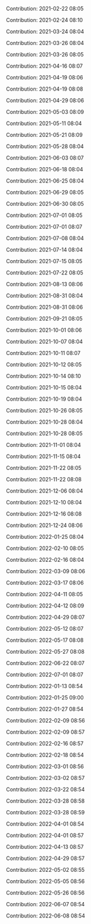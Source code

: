 Contribution: 2021-02-22 08:05

Contribution: 2021-02-24 08:10

Contribution: 2021-03-24 08:04

Contribution: 2021-03-26 08:04

Contribution: 2021-03-26 08:05

Contribution: 2021-04-16 08:07

Contribution: 2021-04-19 08:06

Contribution: 2021-04-19 08:08

Contribution: 2021-04-29 08:06

Contribution: 2021-05-03 08:09

Contribution: 2021-05-11 08:04

Contribution: 2021-05-21 08:09

Contribution: 2021-05-28 08:04

Contribution: 2021-06-03 08:07

Contribution: 2021-06-18 08:04

Contribution: 2021-06-25 08:04

Contribution: 2021-06-29 08:05

Contribution: 2021-06-30 08:05

Contribution: 2021-07-01 08:05

Contribution: 2021-07-01 08:07

Contribution: 2021-07-08 08:04

Contribution: 2021-07-14 08:04

Contribution: 2021-07-15 08:05

Contribution: 2021-07-22 08:05

Contribution: 2021-08-13 08:06

Contribution: 2021-08-31 08:04

Contribution: 2021-08-31 08:06

Contribution: 2021-09-21 08:05

Contribution: 2021-10-01 08:06

Contribution: 2021-10-07 08:04

Contribution: 2021-10-11 08:07

Contribution: 2021-10-12 08:05

Contribution: 2021-10-14 08:10

Contribution: 2021-10-15 08:04

Contribution: 2021-10-19 08:04

Contribution: 2021-10-26 08:05

Contribution: 2021-10-28 08:04

Contribution: 2021-10-28 08:05

Contribution: 2021-11-01 08:04

Contribution: 2021-11-15 08:04

Contribution: 2021-11-22 08:05

Contribution: 2021-11-22 08:08

Contribution: 2021-12-06 08:04

Contribution: 2021-12-10 08:04

Contribution: 2021-12-16 08:08

Contribution: 2021-12-24 08:06

Contribution: 2022-01-25 08:04

Contribution: 2022-02-10 08:05

Contribution: 2022-02-16 08:04

Contribution: 2022-03-09 08:06

Contribution: 2022-03-17 08:06

Contribution: 2022-04-11 08:05

Contribution: 2022-04-12 08:09

Contribution: 2022-04-29 08:07

Contribution: 2022-05-12 08:07

Contribution: 2022-05-17 08:08

Contribution: 2022-05-27 08:08

Contribution: 2022-06-22 08:07

Contribution: 2022-07-01 08:07

Contribution: 2022-01-13 08:54

Contribution: 2022-01-25 09:00

Contribution: 2022-01-27 08:54

Contribution: 2022-02-09 08:56

Contribution: 2022-02-09 08:57

Contribution: 2022-02-16 08:57

Contribution: 2022-02-18 08:54

Contribution: 2022-03-01 08:56

Contribution: 2022-03-02 08:57

Contribution: 2022-03-22 08:54

Contribution: 2022-03-28 08:58

Contribution: 2022-03-28 08:59

Contribution: 2022-04-01 08:54

Contribution: 2022-04-01 08:57

Contribution: 2022-04-13 08:57

Contribution: 2022-04-29 08:57

Contribution: 2022-05-02 08:55

Contribution: 2022-05-05 08:56

Contribution: 2022-05-26 08:56

Contribution: 2022-06-07 08:54

Contribution: 2022-06-08 08:54

